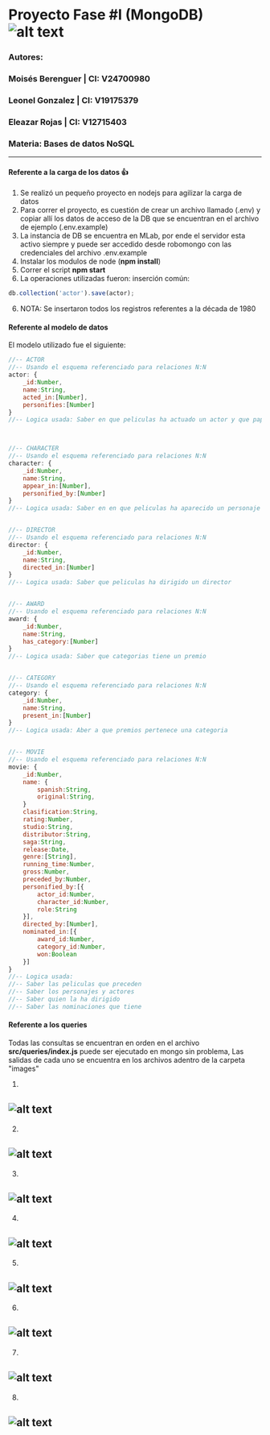 # **Proyecto Fase #I (MongoDB)**  ![alt text][logo]
### Autores: 
### Moisés Berenguer  |  CI: V24700980
### Leonel Gonzalez  |  CI: V19175379
### Eleazar Rojas  |  CI: V12715403
### Materia: Bases de datos NoSQL
---

#### Referente a la carga de los datos :+1:
1. Se realizó un pequeño proyecto en nodejs para agilizar la carga de datos
2. Para correr el proyecto, es cuestión de crear un archivo llamado (.env) y copiar allí los datos de acceso de la DB que se encuentran en el archivo de ejemplo (.env.example)
4. La instancia de DB se encuentra en MLab, por ende el servidor esta activo siempre y puede ser accedido desde robomongo con las credenciales del archivo .env.example
3. Instalar los modulos de node (**npm install**)
4. Correr el script **npm start**
5. La operaciones utilizadas fueron: inserción común:

```javascript
db.collection('actor').save(actor);
```
6. NOTA: Se insertaron todos los registros referentes a la década de 1980

#### Referente al modelo de datos
El modelo utilizado fue el siguiente:

```javascript
//-- ACTOR
//-- Usando el esquema referenciado para relaciones N:N
actor: {
    _id:Number,
    name:String,
    acted_in:[Number],
    personifies:[Number]
}
//-- Logica usada: Saber en que peliculas ha actuado un actor y que papeles a representado



//-- CHARACTER
//-- Usando el esquema referenciado para relaciones N:N
character: {
    _id:Number,
    name:String,
    appear_in:[Number],
    personified_by:[Number]
}
//-- Logica usada: Saber en en que peliculas ha aparecido un personaje y quien a actuado a ese personaje


//-- DIRECTOR
//-- Usando el esquema referenciado para relaciones N:N
director: {
    _id:Number,
    name:String,
    directed_in:[Number]
}
//-- Logica usada: Saber que peliculas ha dirigido un director


//-- AWARD
//-- Usando el esquema referenciado para relaciones N:N
award: {
    _id:Number,
    name:String,
    has_category:[Number]
}
//-- Logica usada: Saber que categorias tiene un premio


//-- CATEGORY
//-- Usando el esquema referenciado para relaciones N:N
category: {
    _id:Number,
    name:String,
    present_in:[Number]
}
//-- Logica usada: Aber a que premios pertenece una categoria


//-- MOVIE
//-- Usando el esquema referenciado para relaciones N:N
movie: {
    _id:Number,
    name: {
        spanish:String,
        original:String,
    }
    clasification:String,
    rating:Number,
    studio:String,
    distributor:String,
    saga:String,
    release:Date,
    genre:[String],
    running_time:Number,
    gross:Number,
    preceded_by:Number,
    personified_by:[{
        actor_id:Number,
        character_id:Number,
        role:String
    }],
    directed_by:[Number],
    nominated_in:[{
        award_id:Number,
        category_id:Number,
        won:Boolean
    }]
}
//-- Logica usada: 
//-- Saber las peliculas que preceden
//-- Saber los personajes y actores
//-- Saber quien la ha dirigido
//-- Saber las nominaciones que tiene

```


#### Referente a los queries
Todas las consultas se encuentran en orden en el archivo **src/queries/index.js** puede ser ejecutado en mongo sin problema, Las salidas de cada uno se encuentra en los archivos adentro de la carpeta "images"

1. 
![alt text][Q1]
---

2. 
![alt text][Q2]
---

3. 
![alt text][Q3]
---

4. 
![alt text][Q4]
---

5. 
![alt text][Q5]
---

6. 
![alt text][Q6]
---

7. 
![alt text][Q7]
---

8. 
![alt text][Q8]
---


[logo]: https://webassets.mongodb.com/_com_assets/global/mongodb-logo-white.png "MongoDB"

[Q1]: images/mongo/Q1.png
[Q2]: images/mongo/Q2.png
[Q3]: images/mongo/Q3.png
[Q4]: images/mongo/Q4.png
[Q5]: images/mongo/Q5.png
[Q6]: images/mongo/Q6.png
[Q7]: images/mongo/Q7.png
[Q8]: images/mongo/Q8.png